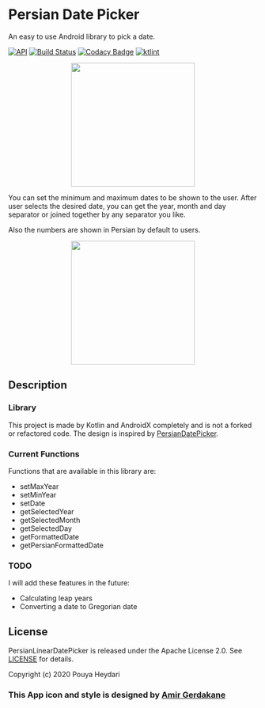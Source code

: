 # Persian Date Picker
An easy to use Android library to pick a date.

[![API](https://img.shields.io/badge/API-16%2B-brightgreen.svg?style=flat)](https://android-arsenal.com/api?level=16)
[![Build Status](https://travis-ci.org/SirLordPouya/PersianLinearDatePicker.svg?branch=master)](https://travis-ci.org/SirLordPouya/PersianLinearDatePicker)
[![Codacy Badge](https://api.codacy.com/project/badge/Grade/7e8f094fd77044b5b26bc6c157bfbbc3)](https://www.codacy.com/manual/SirLordPouya/AndroidAppUpdater?utm_source=github.com&amp;utm_medium=referral&amp;utm_content=SirLordPouya/AndroidAppUpdater&amp;utm_campaign=Badge_Grade)
[![ktlint](https://img.shields.io/badge/code%20style-%E2%9D%A4-FF4081.svg)](https://ktlint.github.io/)

<p align="center">
<img src="https://github.com/SirLordPouya/StarWars/blob/master/shots/appicon.png" width="250">
</p>

You can set the minimum and maximum dates to be shown to the user. After user selects the desired date,
you can get the year, month and day separator or joined together by any separator you like.

Also the numbers are shown in Persian by default to users.

<p align="center">
<img src="https://github.com/SirLordPouya/PersianLinearDatePicker/blob/master/shots/Screenshot_1.png" width="250">
</p>

## Description

### Library

This project is made by Kotlin and AndroidX completely and is not a forked or refactored code.
The design is inspired by [PersianDatePicker](https://github.com/alibehzadian/PersianDatePicker).

### Current Functions

Functions that are available in this library are:

*   setMaxYear
*   setMinYear
*   setDate
*   getSelectedYear
*   getSelectedMonth
*   getSelectedDay
*   getFormattedDate
*   getPersianFormattedDate

### TODO

I will add these features in the future:

*   Calculating leap years
*   Converting a date to Gregorian date

## License

PersianLinearDatePicker is released under the Apache License 2.0. See [LICENSE](https://github.com/SirLordPouya/PersianLinearDatePicker/blob/master/LICENSE.md) for details.

Copyright (c) 2020 Pouya Heydari

### <div>This App icon and style is designed by <a href="https://dribbble.com/Amirgk" title="Amir Gerdakane">Amir Gerdakane</a>
